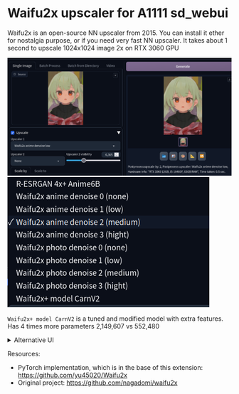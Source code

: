 # Waifu2x upscaler for A1111 sd_webui

Waifu2x is an open-source NN upscaler from 2015. You can install it ether for nostalgia purpose, or if you need very fast NN upscaler. It takes about 1 second to upscale 1024x1024 image 2x on RTX 3060 GPU

![](/images/preview.png)
![](/images/upscalers.png)

`Waifu2x+ model CarnV2` is a tuned and modified model with extra features. Has 4 times more parameters 2,149,607 vs 552,480

<details>
<summary>Alternative UI</summary>

You can enable Waifu2x accordion in the settings if you want. Disabled by default

![](/images/accordion.png)

</details>

Resources:
- PyTorch implementation, which is in the base of this extension: https://github.com/yu45020/Waifu2x
- Original project: https://github.com/nagadomi/waifu2x
